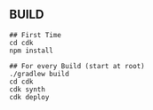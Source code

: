 ## BUILD
```shell
## First Time
cd cdk
npm install

## For every Build (start at root)
./gradlew build
cd cdk
cdk synth
cdk deploy

```
